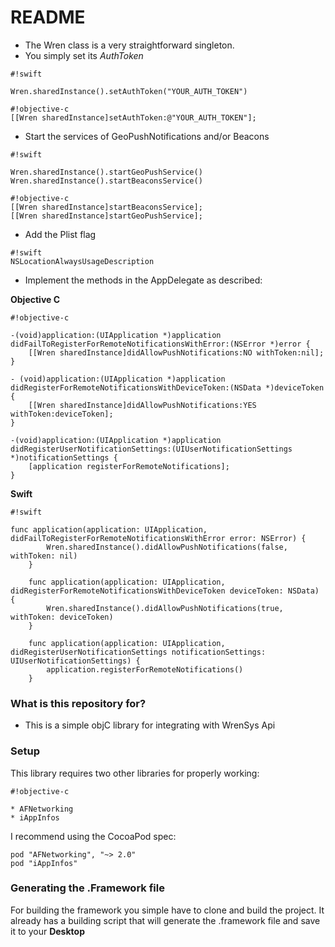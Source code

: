 # README #

* The Wren class is a very straightforward singleton.
* You simply set its *AuthToken*

```
#!swift

Wren.sharedInstance().setAuthToken("YOUR_AUTH_TOKEN")
```

```
#!objective-c
[[Wren sharedInstance]setAuthToken:@"YOUR_AUTH_TOKEN"];

```


* Start the services of GeoPushNotifications and/or Beacons

```
#!swift

Wren.sharedInstance().startGeoPushService()
Wren.sharedInstance().startBeaconsService()
```

```
#!objective-c
[[Wren sharedInstance]startBeaconsService];
[[Wren sharedInstance]startGeoPushService];
```

* Add the Plist flag

```
#!swift
NSLocationAlwaysUsageDescription
```

* Implement the methods in the AppDelegate as described:

**Objective C**
```
#!objective-c

-(void)application:(UIApplication *)application didFailToRegisterForRemoteNotificationsWithError:(NSError *)error {
    [[Wren sharedInstance]didAllowPushNotifications:NO withToken:nil];
}

- (void)application:(UIApplication *)application didRegisterForRemoteNotificationsWithDeviceToken:(NSData *)deviceToken {
    [[Wren sharedInstance]didAllowPushNotifications:YES withToken:deviceToken];
}

-(void)application:(UIApplication *)application didRegisterUserNotificationSettings:(UIUserNotificationSettings *)notificationSettings {
    [application registerForRemoteNotifications];
}
```

**Swift**
```
#!swift

func application(application: UIApplication, didFailToRegisterForRemoteNotificationsWithError error: NSError) {
        Wren.sharedInstance().didAllowPushNotifications(false, withToken: nil)
    }
    
    func application(application: UIApplication, didRegisterForRemoteNotificationsWithDeviceToken deviceToken: NSData) {
        Wren.sharedInstance().didAllowPushNotifications(true, withToken: deviceToken)
    }
    
    func application(application: UIApplication, didRegisterUserNotificationSettings notificationSettings: UIUserNotificationSettings) {
        application.registerForRemoteNotifications()
    }
```



### What is this repository for? ###

* This is a simple objC library for integrating with WrenSys Api

### Setup ###

This library requires two other libraries for properly working:

```
#!objective-c

* AFNetworking
* iAppInfos
```

I recommend using the CocoaPod spec:
```
pod "AFNetworking", "~> 2.0"
pod "iAppInfos"
```

### Generating the .Framework file ###

For building the framework you simple have to clone and build the project. It already has a building script that will generate the .framework file and save it to your **Desktop**